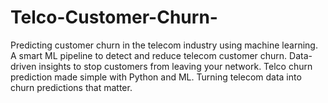 # Telco-Customer-Churn-
Predicting customer churn in the telecom industry using machine learning.
A smart ML pipeline to detect and reduce telecom customer churn.
Data-driven insights to stop customers from leaving your network.
Telco churn prediction made simple with Python and ML. 
Turning telecom data into churn predictions that matter.


